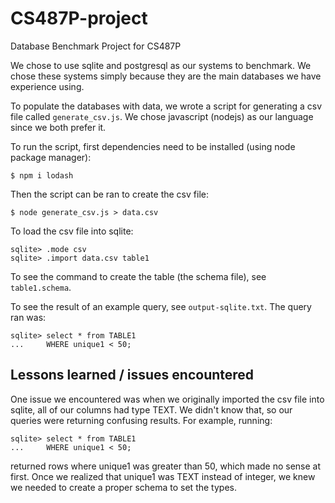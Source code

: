 # CS487P-project
Database Benchmark Project for CS487P

We chose to use sqlite and postgresql as our systems to benchmark. We chose these systems simply because they are the main databases we have experience using.

To populate the databases with data, we wrote a script for generating a csv file called `generate_csv.js`. We chose javascript (nodejs) as our language since we both prefer it.

To run the script, first dependencies need to be installed (using node package manager):

```
$ npm i lodash
```

Then the script can be ran to create the csv file:

```
$ node generate_csv.js > data.csv
```

To load the csv file into sqlite:

```
sqlite> .mode csv
sqlite> .import data.csv table1
```

To see the command to create the table (the schema file), see `table1.schema`.

To see the result of an example query, see `output-sqlite.txt`. The query ran was:

```
sqlite> select * from TABLE1
...     WHERE unique1 < 50;
```

## Lessons learned / issues encountered

One issue we encountered was when we originally imported the csv file into sqlite, all of our columns had type TEXT. We didn't know that, so our queries were returning confusing results. For example, running:

```
sqlite> select * from TABLE1
...     WHERE unique1 < 50;
```

returned rows where unique1 was greater than 50, which made no sense at first. Once we realized that unique1 was TEXT instead of integer, we knew we needed to create a proper schema to set the types.
